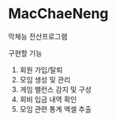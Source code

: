 # MacChaeNeng
막체능 전산프로그램

구현할 기능

1) 회원 가입/탈퇴
2) 모임 생성 및 관리
3) 게임 밸런스 감지 및 구성
4) 회비 입금 내역 확인
5) 모임 관련 통계 엑셀 추출


